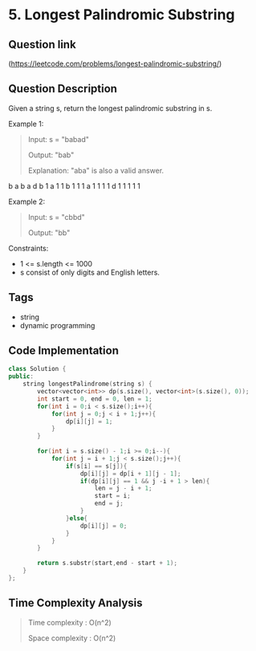 # 5. Longest Palindromic Substring

## Question link
(https://leetcode.com/problems/longest-palindromic-substring/)

## Question Description
Given a string s, return the longest palindromic substring in s.

Example 1:

> Input: s = "babad"
>
> Output: "bab"
>
> Explanation: "aba" is also a valid answer.

   b a b a d
 b 1
 a 1 1
 b 1 1 1
 a 1 1 1 1
 d 1 1 1 1 1


Example 2:

> Input: s = "cbbd"
>
> Output: "bb"

Constraints:
* 1 <= s.length <= 1000
* s consist of only digits and English letters.

## Tags
- string
- dynamic programming

## Code Implementation
```c++
class Solution {
public:     
    string longestPalindrome(string s) {
        vector<vector<int>> dp(s.size(), vector<int>(s.size(), 0));
        int start = 0, end = 0, len = 1;
        for(int i = 0;i < s.size();i++){
            for(int j = 0;j < i + 1;j++){
                dp[i][j] = 1;
            }
        }
        
        for(int i = s.size() - 1;i >= 0;i--){
            for(int j = i + 1;j < s.size();j++){
                if(s[i] == s[j]){
                    dp[i][j] = dp[i + 1][j - 1];
                    if(dp[i][j] == 1 && j -i + 1 > len){
                        len = j - i + 1;
                        start = i;
                        end = j;
                    }
                }else{
                    dp[i][j] = 0;
                }
            }
        }
        
        return s.substr(start,end - start + 1);
    }
};
```

## Time Complexity Analysis
> Time complexity  : O(n^2)
>
> Space complexity : O(n^2)